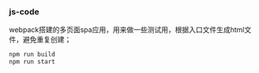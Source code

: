 ### js-code

webpack搭建的多页面spa应用，用来做一些测试用，根据入口文件生成html文件，避免重复创建；

```bash
npm run build
npm run start
```